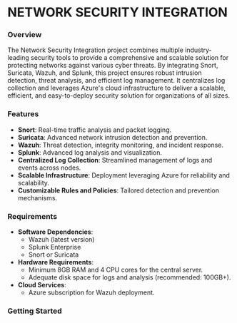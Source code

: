 # NETWORK SECURITY INTEGRATION

### Overview
The Network Security Integration project combines multiple industry-leading security tools to provide a comprehensive and scalable solution for protecting networks against various cyber threats. By integrating Snort, Suricata, Wazuh, and Splunk, this project ensures robust intrusion detection, threat analysis, and efficient log management. It centralizes log collection and leverages Azure's cloud infrastructure to deliver a scalable, efficient, and easy-to-deploy security solution for organizations of all sizes.

### Features
- **Snort**: Real-time traffic analysis and packet logging.
- **Suricata**: Advanced network intrusion detection and prevention.
- **Wazuh**: Threat detection, integrity monitoring, and incident response.
- **Splunk**: Advanced log analysis and visualization.
- **Centralized Log Collection**: Streamlined management of logs and events across nodes.
- **Scalable Infrastructure**: Deployment leveraging Azure for reliability and scalability.
- **Customizable Rules and Policies**: Tailored detection and prevention mechanisms.

### Requirements
- **Software Dependencies**:
  - Wazuh (latest version)
  - Splunk Enterprise
  - Snort or Suricata
- **Hardware Requirements**:
  - Minimum 8GB RAM and 4 CPU cores for the central server.
  - Adequate disk space for logs and analysis (recommended: 100GB+).
- **Cloud Services**:
  - Azure subscription for Wazuh deployment.

### Getting Started

